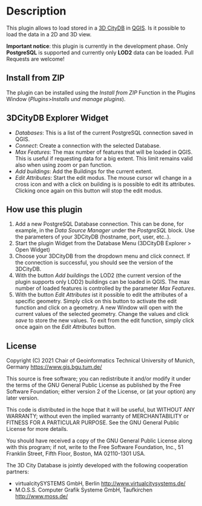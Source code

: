 # Description

This plugin allows to load stored in a [3D CityDB](https://www.3dcitydb.org/3dcitydb/) in [QGIS](http://www.qgis.org). Is it possible to load the data in a 2D and 3D view.

**Important notice**: this plugin is currently in the development phase. Only **PostgreSQL** is supported and currently only **LOD2** data can be loaded. Pull Requests are welcome!

## Install from ZIP

The plugin can be installed using the _Install from ZIP_ Function in the Plugins Window (_Plugins_>_Installs und manage plugins_).

## 3DCityDB Explorer Widget

- _Databases_: This is a list of the current PostgreSQL connection saved in QGIS.
- _Connect_: Create a connection with the selected Database.
- _Max Features_: The max number of features that will be loaded in QGIS. This is useful if requesting data for a big extent. This limit remains valid also when using zoom or pan function.
- _Add buildings_: Add the Buildings for the current extent.
- _Edit Attributes_: Start the edit modus. The mouse cursor wll change in a cross icon and with a click on building is is possible to edit its attributes. Clicking once again on this button will stop the edit modus.

## How use this plugin

1. Add a new PostgreSQL Database connection. This can be done, for example, in the _Data Source Manager_ under the _PostgreSQL_ block. Use the parameters of your 3DCityDB (hostname, port, user, etc..).
2. Start the plugin Widget from the Database Menu (3DCityDB Explorer > Open Widget)
3. Choose your 3DCityDB from the dropdown menu and click connect. If the connection is successful, you should see the version of the 3DCityDB.
4. With the button _Add buildings_ the LOD2 (the current version of the plugin supports only LOD2) buildings can be loaded in QGIS. The max number of loaded features is controlled by the parameter _Max Features_.
5. With the button _Edit Attributes_ ist it possible to edit the attributes of a specific geometry. Simply click on this button to activate the edit function and click on a geometry. A new Window will open with the current values of the selected geometry. Change the values and click _save_ to store the new values. To exit from the edit function, simply click once again on the _Edit Attributes_ button.

## License

Copyright (C) 2021
Chair of Geoinformatics
Technical University of Munich, Germany
https://www.gis.bgu.tum.de/

This source is free software; you can redistribute it and/or modify it under
the terms of the GNU General Public License as published by the Free
Software Foundation; either version 2 of the License, or (at your option)
any later version.

This code is distributed in the hope that it will be useful, but WITHOUT ANY
WARRANTY; without even the implied warranty of MERCHANTABILITY or FITNESS
FOR A PARTICULAR PURPOSE. See the GNU General Public License for more
details.

You should have received a copy of the GNU General Public License along
with this program; if not, write to the Free Software Foundation, Inc.,
51 Franklin Street, Fifth Floor, Boston, MA 02110-1301 USA.

The 3D City Database is jointly developed with the following cooperation partners:

- virtualcitySYSTEMS GmbH, Berlin <http://www.virtualcitysystems.de/>
- M.O.S.S. Computer Grafik Systeme GmbH, Taufkirchen <http://www.moss.de/>
